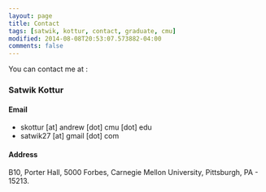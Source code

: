 ```yaml
---
layout: page
title: Contact
tags: [satwik, kottur, contact, graduate, cmu]
modified: 2014-08-08T20:53:07.573882-04:00
comments: false
---
```


You can contact me at :

### Satwik Kottur

#### Email
* skottur [at] andrew [dot] cmu [dot] edu
* satwik27 [at] gmail [dot] com

#### Address
B10, Porter Hall,
5000 Forbes,
Carnegie Mellon University,
Pittsburgh, PA - 15213.



